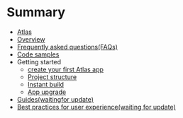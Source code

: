 # Summary

* [Atlas](README.md)
* [Overview](Overview.md)
* [Frequently asked questions(FAQs)](FAQ.md)
* [Code samples](code_sample.md)
* Getting started
    * [create your first Atlas app](create_first_app.md)
	* [Project structure](structure.md)
	* [Instant build](usage_of_atlas_androidStudio_plugin)
	* [App upgrade](README.md)
* [Guides(waitingfor update)]()
* [Best practices for user experience(waiting for update)]()

